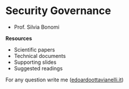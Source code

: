 # Security Governance

- Prof. Silvia Bonomi

**Resources**  
- Scientific papers
- Technical documents
- Supporting slides
- Suggested readings

For any question write me ([edoardoottavianelli.it](https://www.edoardoottavianelli.it/))
